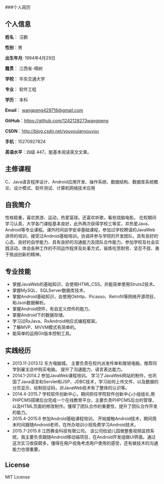 ###个人简历


## 个人信息

**姓名**： 汪鹏

**性别**：男  

**出生年月**: 1994年4月29日

**籍贯**： 江西省-樟树

**学校**： 华东交通大学 

**专业**： 软件工程

**学历**： 本科

**Email**： wangpeng429716@gmail.com 

**GitHub**：https://github.com/1242128273wangpeng

**CSDN**：http://blog.csdn.net/youyoulanyouyou

**手机**：15270927824

**英语水平**：四级 447。能基本阅读英文文章。

## 主修课程

C、Java语言程序设计、Android应用开发、操作系统、数据结构、数据库系统概论、设计模式、软件测试、计算机网络技术应用

## 自我简介

性格稳重，喜欢旅游、运动，热爱篮球。还喜欢听歌，看些烧脑电影。
在校期间学习认真，大学各门课程基本良好，此外两次获得学校三等奖，并热爱Java、Android等专业课程。课外时间自学安卓基础课程，参加过学校聘请的JavaWeb讲师的培训，接受过Android基础培训。协调并参与学院的开发团队，具有良好的心态、良好的自学能力、具有良好的沟通能力及团队合作能力。参加学校及社会实践活动，体会各种工作的不同运作程序及处事方式，锻炼吃苦耐劳、坚忍不拔、勇于挑战创新的精神。

## 专业技能

* 掌握JavaWeb的基础知识，会使用HTML,CSS。并能简单使用Struts2技术。
* 掌握MySQL、SQLServer数据库技术。
* 掌握Android基础知识，会使用Okhttp、Picasso、Retrofit等网络开源项目，和Json数据解析。
* 掌握Android控件，有自定义控件的能力。
* 掌握Android下的数据存储。
* 学习过RxJava、RxAndroid响应式编程框架。
* 了解MVP、MVVM模式有简单的。
* 能简单的运用Git版本控制工具。

## 实践经历
* 2013.11-2013.12 东方电脑城。    主要负责在校内派发传单和推销电脑，推荐同学到雇主店中购买电脑。 提升了沟通能力、语言表达能力。
* 2014.1-2014.2 参加JavaWeb课程培训。    学习了JavaWeb网站的制作，也巩固了Java语言和Servlet和JSP、JDBC技术，学习如何上传文件、以及数据的分页显示、绘制验证码，对JavaWeb技术有了整体的认识等。
* 2014.4-2015.7 学校软件创新中心，期间担任学院软件创新中心小组组长,用PHPCMS搭建后台完成一个在线教育平台，主要负责PHPCMS后台的管理，以及HTML页面的修改制作。懂得了团队合作的重要性，提升了团队合作开发的能力。
* 2015.4-2015.6 参加Android基础课程培训。  开始接触Android技术，期间周末时间跟随Android老师，在所办培训小班免费学习Android技术。
* 2015.7-2015.8 江西赛金科技有限公司。 该公司给幼儿园做整套视频监控系统，我主要负责跟随Android移动端项目，在Android开发组做UI界面。通过这次实习收获颇多，懂得在用户视角考虑用户使用的感受，还有做技术的沟通能力也很重要。


## License
MIT License
